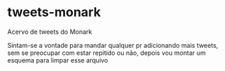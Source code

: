 # tweets-monark
Acervo de tweets do Monark

Sintam-se a vontade para mandar qualquer pr adicionando mais tweets, sem se preocupar com estar repitido ou não, depois vou montar um esquema para limpar esse arquivo
